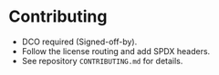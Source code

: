 # Contributing

- DCO required (Signed-off-by).
- Follow the license routing and add SPDX headers.
- See repository `CONTRIBUTING.md` for details.
